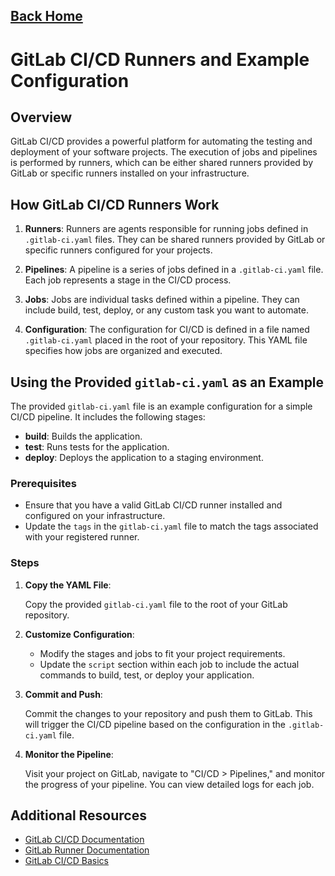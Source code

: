 ## [Back Home](../readme.md)

# GitLab CI/CD Runners and Example Configuration

## Overview

GitLab CI/CD provides a powerful platform for automating the testing and deployment of your software projects. The execution of jobs and pipelines is performed by runners, which can be either shared runners provided by GitLab or specific runners installed on your infrastructure.

## How GitLab CI/CD Runners Work

1. **Runners**: Runners are agents responsible for running jobs defined in `.gitlab-ci.yaml` files. They can be shared runners provided by GitLab or specific runners configured for your projects.

2. **Pipelines**: A pipeline is a series of jobs defined in a `.gitlab-ci.yaml` file. Each job represents a stage in the CI/CD process.

3. **Jobs**: Jobs are individual tasks defined within a pipeline. They can include build, test, deploy, or any custom task you want to automate.

4. **Configuration**: The configuration for CI/CD is defined in a file named `.gitlab-ci.yaml` placed in the root of your repository. This YAML file specifies how jobs are organized and executed.

## Using the Provided `gitlab-ci.yaml` as an Example

The provided `gitlab-ci.yaml` file is an example configuration for a simple CI/CD pipeline. It includes the following stages:

- **build**: Builds the application.
- **test**: Runs tests for the application.
- **deploy**: Deploys the application to a staging environment.

### Prerequisites

- Ensure that you have a valid GitLab CI/CD runner installed and configured on your infrastructure.
- Update the `tags` in the `gitlab-ci.yaml` file to match the tags associated with your registered runner.

### Steps

1. **Copy the YAML File**:

   Copy the provided `gitlab-ci.yaml` file to the root of your GitLab repository.

2. **Customize Configuration**:

   - Modify the stages and jobs to fit your project requirements.
   - Update the `script` section within each job to include the actual commands to build, test, or deploy your application.

3. **Commit and Push**:

   Commit the changes to your repository and push them to GitLab. This will trigger the CI/CD pipeline based on the configuration in the `.gitlab-ci.yaml` file.

4. **Monitor the Pipeline**:

   Visit your project on GitLab, navigate to "CI/CD > Pipelines," and monitor the progress of your pipeline. You can view detailed logs for each job.

## Additional Resources
- [GitLab CI/CD Documentation](https://docs.gitlab.com/ee/ci/)
- [GitLab Runner Documentation](https://docs.gitlab.com/runner/)
- [GitLab CI/CD Basics](https://docs.gitlab.com/ee/ci/)